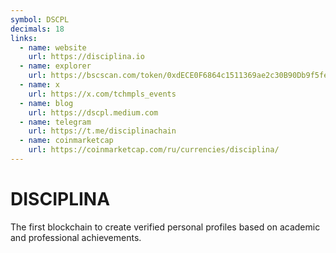 ```yaml
---
symbol: DSCPL
decimals: 18
links:
  - name: website
    url: https://disciplina.io
  - name: explorer
    url: https://bscscan.com/token/0xdECE0F6864c1511369ae2c30B90Db9f5fe92832c
  - name: x
    url: https://x.com/tchmpls_events
  - name: blog
    url: https://dscpl.medium.com
  - name: telegram
    url: https://t.me/disciplinachain
  - name: coinmarketcap
    url: https://coinmarketcap.com/ru/currencies/disciplina/
---
```


# DISCIPLINA

The first blockchain to create verified personal profiles based on academic and professional achievements.
